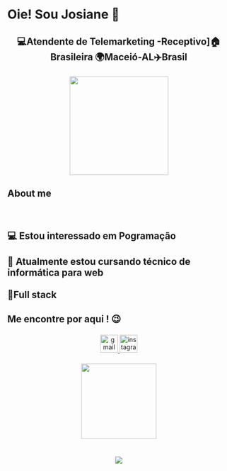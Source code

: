 <h1 align="left">Oie! Sou Josiane 👋</h1>

###

<h2 align="center">💻Atendente de Telemarketing -Receptivo]🏠Brasileira 🌍Maceió-AL✈️Brasil</h2>

###

<div align="center">
  <img height="223" src="https://miro.medium.com/v2/resize:fit:1400/format:webp/1*yw0TnheAGN-LPneDaTlaxw.gif"  />
</div>

###

<h2 align="left">About me</h2>

###

<br clear="both">

<h2 align="left">💻 Estou interessado em Pogramação<br><br>📖 Atualmente estou cursando técnico de informática para web<br><br>🎯Full stack</h2>

###

<h2 align="left">Me encontre por aqui ! 😉</h2>

###

<div align="left">
</div>

###

<div align="center">
  <a href="josianelourenco2000@gmail.com" target="_blank">
    <img src="https://img.shields.io/static/v1?message=Gmail&logo=gmail&label=&color=D14836&logoColor=white&labelColor=&style=flat" height="40" alt="gmail logo"  />
  </a>
  <a href="https://www.instagram.com/jo_lourenco_2000/" target="_blank">
    <img src="https://img.shields.io/static/v1?message=Instagram&logo=instagram&label=&color=E4405F&logoColor=white&labelColor=&style=flat" height="40" alt="instagram logo"  />
  </a>
</div>

###

<div align="left">
</div>

###

<div align="center">
  <img height="170" src="https://cliply.co/wp-content/uploads/2021/09/472109160_BYE_STICKER_400px.gif"  />
</div>

###

<br clear="both">

<div align="center">
  <img src="https://visitor-badge.laobi.icu/badge?page_id=jojo114548.jojo114548&left_color=darkorchid&left_text=VOLTE%20SEMPRE%20%E2%9D%A4%EF%B8%8F"  />
</div>

###
